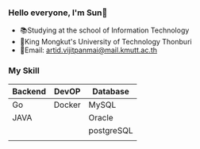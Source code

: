 ### Hello everyone, I'm Sun👋
* :books:Studying at the school of Information Technology 
* :ant:King Mongkut's University of Technology Thonburi
* :love_letter:Email: artid.vijitpanmai@mail.kmutt.ac.th
### My Skill
| Backend | DevOP | Database|
| --------- | ---------- | ---------- |
|   Go    | Docker | MySQL |
|   JAVA  || Oracle |
|||postgreSQL|
||||

<!--
**ArtidSun/ArtidSun** is a ✨ _special_ ✨ repository because its `README.md` (this file) appears on your GitHub profile.

Here are some ideas to get you started:

- 🔭 I’m currently working on ...
- 🌱 I’m currently learning ...
- 👯 I’m looking to collaborate on ...
- 🤔 I’m looking for help with ...
- 💬 Ask me about ...
- 📫 How to reach me: ...
- 😄 Pronouns: ...
- ⚡ Fun fact: ...
-->
